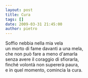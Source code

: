 ```yaml
---
layout: post
title: Cura
tags: []
date: 2009-03-31 21:45:00
author: pietro
---
```

Soffio nebbia nella mia vela<br/>un morto di fame davanti a una mela,<br/>che non può fare a meno d'amarla<br/>senza avere il coraggio di sfiorarla,<br/>finché volontà non supererà paura,<br/>e in quel momento, comincia la cura.
